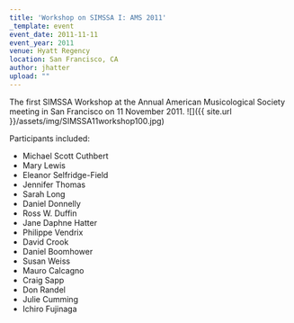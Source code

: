 ```yaml
---
title: 'Workshop on SIMSSA I: AMS 2011'
_template: event
event_date: 2011-11-11
event_year: 2011
venue: Hyatt Regency
location: San Francisco, CA
author: jhatter
upload: ""
---
```

The first SIMSSA Workshop at the Annual American Musicological Society meeting in San Francisco on 11 November 2011.
![]({{ site.url }}/assets/img/SIMSSA11workshop100.jpg)

Participants included:

* Michael Scott Cuthbert
* Mary Lewis
* Eleanor Selfridge-Field
* Jennifer Thomas
* Sarah Long
* Daniel Donnelly
* Ross W. Duffin
* Jane Daphne Hatter
* Philippe Vendrix
* David Crook
* Daniel Boomhower
* Susan Weiss
* Mauro Calcagno
* Craig Sapp
* Don Randel
* Julie Cumming
* Ichiro Fujinaga
